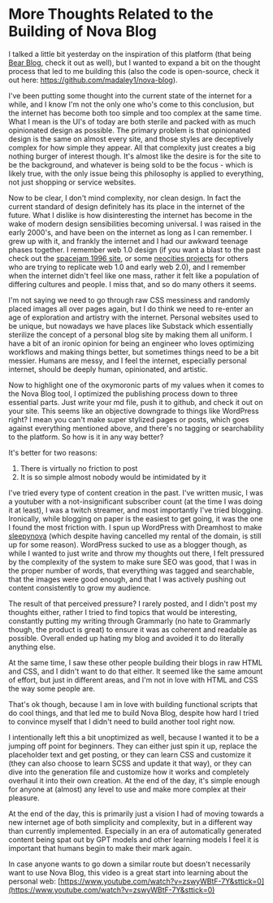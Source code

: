 # More Thoughts Related to the Building of Nova Blog

I talked a little bit yesterday on the inspiration of this platform (that being [Bear Blog](https://bearblog.dev/), check it out as well), but I wanted to expand a bit on the thought process that led to me building this (also the code is open-source, check it out here: https://github.com/madaley1/nova-blog).

I've been putting some thought into the current state of the internet for a while, and I know I'm not the only one who's come to this conclusion, but the internet has become both too simple and too complex at the same time. What I mean is the UI's of today are both sterile and packed with as much opinionated design as possible. The primary problem is that opinionated design is the same on almost every site, and those styles are deceptively complex for how simple they appear. All that complexity just creates a big nothing burger of interest though. It's almost like the desire is for the site to be the background, and whatever is being sold to be the focus - which is likely true, with the only issue being this philosophy is applied to everything, not just shopping or service websites.

Now to be clear, I don't mind complexity, nor clean design. In fact the current standard of design definitely has its place in the internet of the future. What I dislike is how disinteresting the internet has become in the wake of modern design sensibilities becoming universal. I was raised in the early 2000's, and have been on the internet as long as I can remember. I grew up with it, and frankly the internet and I had our awkward teenage phases together. I remember web 1.0 design (if you want a blast to the past check out the [spacejam 1996 site](https://www.spacejam.com/1996/), or some [neocities projects](https://neocities.org/browse) for others who are trying to replicate web 1.0 and early web 2.0), and I remember when the internet didn't feel like one mass, rather it felt like a population of differing cultures and people. I miss that, and so do many others it seems.

I'm not saying we need to go through raw CSS messiness and randomly placed images all over pages again, but I do think we need to re-enter an age of exploration and artistry with the internet. Personal websites used to be unique, but nowadays we have places like Substack which essentially sterilize the concept of a personal blog site by making them all uniform. I have a bit of an ironic opinion for being an engineer who loves optimizing workflows and making things better, but sometimes things need to be a bit messier. Humans are messy, and I feel the internet, especially personal internet, should be deeply human, opinionated, and artistic. 

Now to highlight one of the oxymoronic parts of my values when it comes to the Nova Blog tool, I optimized the publishing process down to three essential parts. Just write your md file, push it to github, and check it out on your site. This seems like an objective downgrade to things like WordPress right? I mean you can't make super stylized pages or posts, which goes against everything mentioned above, and there's no tagging or searchability to the platform. So how is it in any way better?

It's better for two reasons:
1. There is virtually no friction to post
2. It is so simple almost nobody would be intimidated by it

I've tried every type of content creation in the past. I've written music, I was a youtuber with a not-insignificant subscriber count (at the time I was doing it at least), I was a twitch streamer, and most importantly I've tried blogging. Ironically, while blogging on paper is the easiest to get going, it was the one I found the most friction with. I spun up WordPress with Dreamhost to make [sleepynova](https://sleepynova.blog/) (which despite having cancelled my rental of the domain, is still up for some reason). WordPress sucked to use as a blogger though, as while I wanted to just write and throw my thoughts out there, I felt pressured by the complexity of the system to make sure SEO was good, that I was in the proper number of words, that everything was tagged and searchable, that the images were good enough, and that I was actively pushing out content consistently to grow my audience.

The result of that perceived pressure? I rarely posted, and I didn't post my thoughts either, rather I tried to find topics that would be interesting, constantly putting my writing through Grammarly (no hate to Grammarly though, the product is great) to ensure it was as coherent and readable as possible. Overall ended up hating my blog and avoided it to do literally anything else.

At the same time, I saw these other people building their blogs in raw HTML and CSS, and I didn't want to do that either. It seemed like the same amount of effort, but just in different areas, and I'm not in love with HTML and CSS the way some people are. 

That's ok though, because I am in love with building functional scripts that do cool things, and that led me to build Nova Blog, despite how hard I tried to convince myself that I didn't need to build another tool right now.

I intentionally left this a bit unoptimized as well, because I wanted it to be a jumping off point for beginners. They can either just spin it up, replace the placeholder text and get posting, or they can learn CSS and customize it (they can also choose to learn SCSS and update it that way), or they can dive into the generation file and customize how it works and completely overhaul it into their own creation. At the end of the day, it's simple enough for anyone at (almost) any level to use and make more complex at their pleasure.

At the end of the day, this is primarily just a vision I had of moving towards a new internet age of both simplicity and complexity, but in a different way than currently implemented. Especially in an era of automatically generated content being spat out by GPT models and other learning models I feel it is important that humans begin to make their mark again.

In case anyone wants to go down a similar route but doesn't necessarily want to use Nova Blog, this video is a great start into learning about the personal web: [https://www.youtube.com/watch?v=zswyWBtF-7Y&sttick=0](https://www.youtube.com/watch?v=zswyWBtF-7Y&sttick=0)